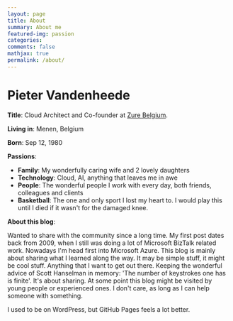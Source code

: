 ```yaml
---
layout: page
title: About
summary: About me
featured-img: passion
categories: 
comments: false
mathjax: true
permalink: /about/
---
```


# Pieter Vandenheede

**Title**: Cloud Architect and Co-founder at [Zure Belgium](https://www.zure.com).

**Living in**: Menen, Belgium

**Born**: Sep 12, 1980

**Passions**:
- **Family**: My wonderfully caring wife and 2 lovely daughters
- **Technology**: Cloud, AI, anything that leaves me in awe
- **People**: The wonderful people I work with every day, both friends, colleagues and clients
- **Basketball**: The one and only sport I lost my heart to. I would play this until I died if it wasn't for the damaged knee.

**About this blog**:

Wanted to share with the community since a long time.
My first post dates back from 2009, when I still was doing a lot of Microsoft BizTalk related work. Nowadays I'm head first into Microsoft Azure. 
This blog is mainly about sharing what I learned along the way. It may be simple stuff, it might be cool stuff. Anything that I want to get out there. 
Keeping the wonderful advice of Scott Hanselman in memory: 'The number of keystrokes one has is finite'.
It's about sharing. At some point this blog might be visited by young people or experienced ones. I don't care, as long as I can help someone with something. 

I used to be on WordPress, but GitHub Pages feels a lot better.
